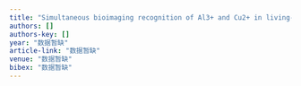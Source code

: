 ```yaml
---
title: "Simultaneous bioimaging recognition of Al3+ and Cu2+ in living-cell, and further detection of F− and S2− by a simple fluorogenic benzimidazole-based chemosensor"
authors: []
authors-key: []
year: "数据暂缺"
article-link: "数据暂缺"
venue: "数据暂缺"
bibex: "数据暂缺"
---
```

